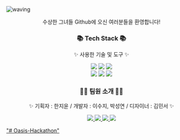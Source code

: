 ![waving](https://capsule-render.vercel.app/api?type=waving&height=200&text=White%20Butterfly&fontAlign=50&fontAlignY=40&color=gradient)
<p align='center'>수상한 그녀들 Github에 오신 여러분들을 환영합니다!</p>
<div align=center>
	<h3>📚 Tech Stack 📚</h3>
	<p>✨ 사용한 기술 및 도구 ✨</p>
</div>
<div align="center">
	<img src="https://img.shields.io/badge/Java-007396?style=flat&logo=Conda-Forge&logoColor=white" />
	<img src="https://img.shields.io/badge/ChatGPT-412991?style=flat&logo=OpenAI&logoColor=white" />
	<img src="https://img.shields.io/badge/Google Cloud-4285F4?style=flat&logo=Google Cloud&logoColor=white" />
</div>
<div align="center">
	<img src="https://img.shields.io/badge/Android Studio-3DDC84?style=flat&logo=Android Studio&logoColor=white" />
	<img src="https://img.shields.io/badge/Firebase-FFCA28?style=flat&logo=Firebase&logoColor=white" />
 	<img src="https://img.shields.io/badge/Github-181717?style=flat&logo=Github&logoColor=white" />
</div>
<div align=center>
	<h3>🤹‍♂️ 팀원 소개 🤹‍♂️</h3>
	<p>✨ 기획자 : 한지윤 / 개발자 : 이수지, 박성연 / 디자이너 : 김민서 ✨</p>
</div>
<div align="center">
	<a href="mailto:april260@naver.com">
		<img src="https://img.shields.io/badge/지윤-40AEF0?style=flat&logo=Gmail&logoColor=white" />
	<a href="mailto:schosjz@gmail.com">
		<img src="https://img.shields.io/badge/수지-68BC71?style=flat&logo=Gmail&logoColor=white" />
	<a href="mailto:tjddus9974@naver.com">
		<img src="https://img.shields.io/badge/성연-9999FF?style=flat&logo=Gmail&logoColor=white" />
	<a href="mailto:kiminsu0412@naver.com">
		<img src="https://img.shields.io/badge/민서-FFB71B?style=flat&logo=Gmail&logoColor=white" />
</div>

"# Oasis-Hackathon" 
